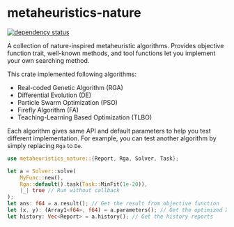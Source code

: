 # metaheuristics-nature

[![dependency status](https://deps.rs/repo/github/KmolYuan/metaheuristics-nature-rs/status.svg)](https://deps.rs/crate/metaheuristics-nature/)

A collection of nature-inspired metaheuristic algorithms. Provides objective function trait, well-known methods, and
tool functions let you implement your own searching method.

This crate implemented following algorithms:

+ Real-coded Genetic Algorithm (RGA)
+ Differential Evolution (DE)
+ Particle Swarm Optimization (PSO)
+ Firefly Algorithm (FA)
+ Teaching-Learning Based Optimization (TLBO)

Each algorithm gives same API and default parameters to help you test different implementation. For example, you can
test another algorithm by simply replacing `Rga` to `De`.

```rust
use metaheuristics_nature::{Report, Rga, Solver, Task};

let a = Solver::solve(
    MyFunc::new(),
    Rga::default().task(Task::MinFit(1e-20)),
    |_| true // Run without callback
);
let ans: f64 = a.result(); // Get the result from objective function
let (x, y): (Array1<f64>, f64) = a.parameters(); // Get the optimized XY value of your function
let history: Vec<Report> = a.history(); // Get the history reports
```
